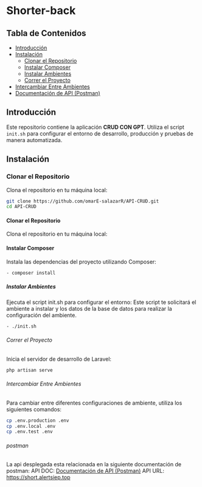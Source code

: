 # Shorter-back


## Tabla de Contenidos

- [Introducción](#introducción)
- [Instalación](#instalación)
  - [Clonar el Repositorio](#clonar-el-repositorio)
  - [Instalar Composer](#instalar-composer)
  - [Instalar Ambientes](#instalar-ambientes)
  - [Correr el Proyecto](#correr-el-proyecto)
- [Intercambiar Entre Ambientes](#intercambiar-entre-ambientes)
- [Documentación de API (Postman)](#postman)

## Introducción

Este repositorio contiene la aplicación **CRUD CON GPT**. Utiliza el script `init.sh` para configurar el entorno de desarrollo, producción y pruebas de manera automatizada.

## Instalación

### Clonar el Repositorio

Clona el repositorio en tu máquina local:

```bash
git clone https://github.com/omarE-salazarR/API-CRUD.git
cd API-CRUD
```
#### Clonar el Repositorio

Clona el repositorio en tu máquina local:

#### Instalar Composer
Instala las dependencias del proyecto utilizando Composer:
```bash
- composer install
```
##### Instalar Ambientes
Ejecuta el script init.sh para configurar el entorno:
Este script te solicitará el ambiente a instalar y los datos de la base de datos para realizar la configuración del ambiente.
```bash
- ./init.sh
```

###### Correr el Proyecto
Inicia el servidor de desarrollo de Laravel:
```bash
php artisan serve
```
###### Intercambiar Entre Ambientes
Para cambiar entre diferentes configuraciones de ambiente, utiliza los siguientes comandos:
```bash
cp .env.production .env
cp .env.local .env
cp .env.test .env
```

###### postman
La api desplegada esta relacionada en la siguiente documentación de postman:
API DOC: [Documentación de API (Postman)](https://documenter.getpostman.com/view/17415558/2sAXjRW9NA)
API URL: https://short.alertsiep.top
